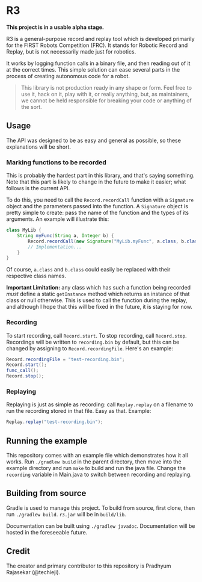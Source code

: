 # R3

**This project is in a usable alpha stage.**

R3 is a general-purpose record and replay tool which is developed primarily
for the FIRST Robots Competition (FRC). It stands for Robotic Record and Replay,
but is not necessarily made just for robotics.

It works by logging function calls in a binary file, and then reading out of it
at the correct times. This simple solution can ease several parts in the process
of creating autonomous code for a robot.

> This library is not production ready in any shape or form. Feel free to use it,
> hack on it, play with it, or really anything, but, as maintainers, we cannot be
> held responsible for breaking your code or anything of the sort.

## Usage

The API was designed to be as easy and general as possible, so these explanations
will be short.

### Marking functions to be recorded

This is probably the hardest part in this library, and that's saying something. Note
that this part is likely to change in the future to make it easier; what follows is the
current API.

To do this, you need to call the `Record.recordCall` function with a `Signature` object
and the parameters passed into the function. A `Signature` object is pretty simple to
create: pass the name of the function and the types of its arguments. An example will
illustrate this:

```java
class MyLib {
	String myFunc(String a, Integer b) {
		Record.recordCall(new Signature("MyLib.myFunc", a.class, b.class), a, b)
		// Implementation...
	}
}
```

Of course, `a.class` and `b.class` could easily be replaced with their respective class
names.

**Important Limitation:** any class which has such a function being recorded *must* define
a static `getInstance` method which returns an instance of that class or null otherwise.
This is used to call the function during the replay, and although I hope that this will
be fixed in the future, it is staying for now.

### Recording

To start recording, call `Record.start`. To stop recording, call `Record.stop`. Recordings
will be written to `recording.bin` by default, but this can be changed by assigning to
`Record.recordingFile`. Here's an example:

```java
Record.recordingFile = "test-recording.bin";
Record.start();
func_call();
Record.stop();
```

### Replaying

Replaying is just as simple as recording: call `Replay.replay` on a filename to run the
recording stored in that file. Easy as that. Example:

```java
Replay.replay("test-recording.bin");
```

## Running the example

This repository comes with an example file which demonstrates how it all works. Run
`./gradlew build` in the parent directory, then move into the
example directory and run `make` to build and run the java file. Change the `recording`
variable in Main.java to switch between recording and replaying.

## Building from source

Gradle is used to manage this project. To build from source, first clone, then run
`./gradlew build`. `r3.jar` will be in `build/lib`.

Documentation can be built using `./gradlew javadoc`. Documentation will be hosted in
the foreseeable future.

## Credit

The creator and primary contributor to this repository is Pradhyum Rajasekar (@techieji).
